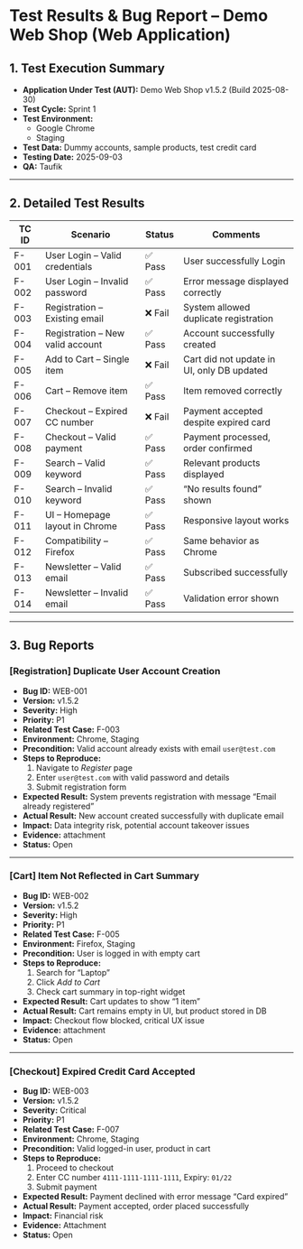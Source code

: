 # Test Results & Bug Report – Demo Web Shop (Web Application)

## 1. Test Execution Summary
- **Application Under Test (AUT):** Demo Web Shop v1.5.2 (Build 2025-08-30)  
- **Test Cycle:** Sprint 1
- **Test Environment:**  
  - Google Chrome
  - Staging 
- **Test Data:** Dummy accounts, sample products, test credit card  
- **Testing Date:** 2025-09-03  
- **QA:** Taufik 

---

## 2. Detailed Test Results
| TC ID  | Scenario                          | Status   | Comments |
|--------|-----------------------------------|----------|----------|
| F-001  | User Login – Valid credentials    | ✅ Pass  | User successfully Login |
| F-002  | User Login – Invalid password     | ✅ Pass  | Error message displayed correctly |
| F-003  | Registration – Existing email     | ❌ Fail  | System allowed duplicate registration |
| F-004  | Registration – New valid account  | ✅ Pass  | Account successfully created |
| F-005  | Add to Cart – Single item         | ❌ Fail  | Cart did not update in UI, only DB updated |
| F-006  | Cart – Remove item                | ✅ Pass  | Item removed correctly |
| F-007  | Checkout – Expired CC number      | ❌ Fail  | Payment accepted despite expired card |
| F-008  | Checkout – Valid payment          | ✅ Pass  | Payment processed, order confirmed |
| F-009  | Search – Valid keyword            | ✅ Pass  | Relevant products displayed |
| F-010  | Search – Invalid keyword          | ✅ Pass  | “No results found” shown |
| F-011  | UI – Homepage layout in Chrome    | ✅ Pass  | Responsive layout works |
| F-012  | Compatibility – Firefox           | ✅ Pass  | Same behavior as Chrome |
| F-013  | Newsletter – Valid email          | ✅ Pass  | Subscribed successfully |
| F-014  | Newsletter – Invalid email        | ✅ Pass  | Validation error shown |

---

## 3. Bug Reports

### [Registration] Duplicate User Account Creation
- **Bug ID:** WEB-001  
- **Version:** v1.5.2  
- **Severity:** High  
- **Priority:** P1  
- **Related Test Case:** F-003  
- **Environment:** Chrome, Staging
- **Precondition:** Valid account already exists with email `user@test.com`  
- **Steps to Reproduce:**  
  1. Navigate to *Register* page  
  2. Enter `user@test.com` with valid password and details  
  3. Submit registration form  
- **Expected Result:** System prevents registration with message “Email already registered”  
- **Actual Result:** New account created successfully with duplicate email  
- **Impact:** Data integrity risk, potential account takeover issues  
- **Evidence:** attachment
- **Status:** Open  

---

### [Cart] Item Not Reflected in Cart Summary
- **Bug ID:** WEB-002  
- **Version:** v1.5.2  
- **Severity:** High  
- **Priority:** P1  
- **Related Test Case:** F-005  
- **Environment:** Firefox, Staging 
- **Precondition:** User is logged in with empty cart  
- **Steps to Reproduce:**  
  1. Search for “Laptop”  
  2. Click *Add to Cart*  
  3. Check cart summary in top-right widget  
- **Expected Result:** Cart updates to show “1 item”  
- **Actual Result:** Cart remains empty in UI, but product stored in DB  
- **Impact:** Checkout flow blocked, critical UX issue  
- **Evidence:** attachment
- **Status:** Open  

---

### [Checkout] Expired Credit Card Accepted
- **Bug ID:** WEB-003  
- **Version:** v1.5.2  
- **Severity:** Critical  
- **Priority:** P1  
- **Related Test Case:** F-007  
- **Environment:** Chrome, Staging 
- **Precondition:** Valid logged-in user, product in cart  
- **Steps to Reproduce:**  
  1. Proceed to checkout  
  2. Enter CC number `4111-1111-1111-1111`, Expiry: `01/22`  
  3. Submit payment  
- **Expected Result:** Payment declined with error message “Card expired”  
- **Actual Result:** Payment accepted, order placed successfully  
- **Impact:** Financial risk
- **Evidence:** Attachment 
- **Status:** Open  
